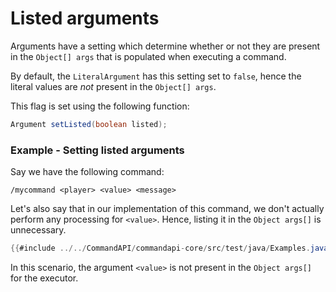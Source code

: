# Listed arguments

Arguments have a setting which determine whether or not they are present in the `Object[] args` that is populated when executing a command. 

By default, the `LiteralArgument` has this setting set to `false`, hence the literal values are _not_ present in the `Object[] args`.

This flag is set using the following function:

```java
Argument setListed(boolean listed);
```

<div class="example">

### Example - Setting listed arguments

Say we have the following command:

```mccmd
/mycommand <player> <value> <message>
```

Let's also say that in our implementation of this command, we don't actually perform any processing for `<value>`. Hence, listing it in the `Object args[]` is unnecessary. 

```java
{{#include ../../CommandAPI/commandapi-core/src/test/java/Examples.java:listed}}
```

In this scenario, the argument `<value>` is not present in the `Object args[]` for the executor.

</div>